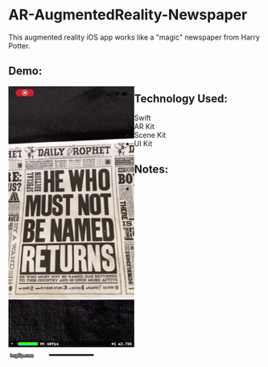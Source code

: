 # AR-AugmentedReality-Newspaper
This augmented reality iOS app works like a "magic" newspaper from Harry Potter.

## Demo:
<img style="float:left" src="https://github.com/nareshribabu/AR-AugmentedReality-Newspaper/blob/master/newspaper2.gif" alt="all3" width="250"/>

## Technology Used:
- Swift
- AR Kit
- Scene Kit
- UI Kit

## Notes:
- 
